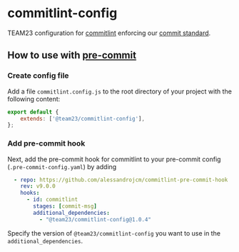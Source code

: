 # commitlint-config

TEAM23 configuration for [commitlint](https://commitlint.js.org/) enforcing our [commit standard](https://confluence.team23.de/display/AP/Commit+Standard).

## How to use with [pre-commit](https://pre-commit.com/)

### Create config file

Add a file `commitlint.config.js` to the root directory of your project with the following content: 

```js
export default {
    extends: ['@team23/commitlint-config'],
};
```

### Add pre-commit hook

Next, add the pre-commit hook for commitlint to your pre-commit config (`.pre-commit-config.yaml`) by adding

```yaml
  - repo: https://github.com/alessandrojcm/commitlint-pre-commit-hook
    rev: v9.0.0
    hooks:
      - id: commitlint
        stages: [commit-msg]
        additional_dependencies:
          - "@team23/commitlint-config@1.0.4"
```

Specify the version of `@team23/commitlint-config` you want to use in the `additional_dependencies`.
